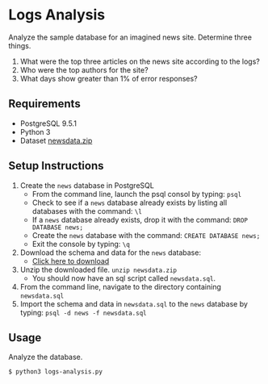 # Logs Analysis
Analyze the sample database for an imagined news site. Determine three things.
1. What were the top three articles on the news site according to the logs?
2. Who were the top authors for the site?
3. What days show greater than 1% of error responses?

## Requirements
* PostgreSQL 9.5.1
* Python 3
* Dataset [newsdata.zip](https://d17h27t6h515a5.cloudfront.net/topher/2016/August/57b5f748_newsdata/newsdata.zip)

## Setup Instructions
1. Create the `news` database in PostgreSQL
    * From the command line, launch the psql consol by typing: `psql`
    * Check to see if a `news` database already exists by listing all databases with the command: `\l`
    * If a `news` database already exists, drop it with the command: `DROP DATABASE news;`
    * Create the `news` database with the command: `CREATE DATABASE news;`
    * Exit the console by typing: `\q`
2. Download the schema and data for the `news` database:
    * [Click here to download](https://d17h27t6h515a5.cloudfront.net/topher/2016/August/57b5f748_newsdata/newsdata.zip)
3. Unzip the downloaded file. `unzip newsdata.zip`
    * You should now have an sql script called `newsdata.sql`.
4. From the command line, navigate to the directory containing `newsdata.sql`
5. Import the schema and data in `newsdata.sql` to the `news` database by typing:
`psql -d news -f newsdata.sql`

## Usage
Analyze the database.

`$ python3 logs-analysis.py`